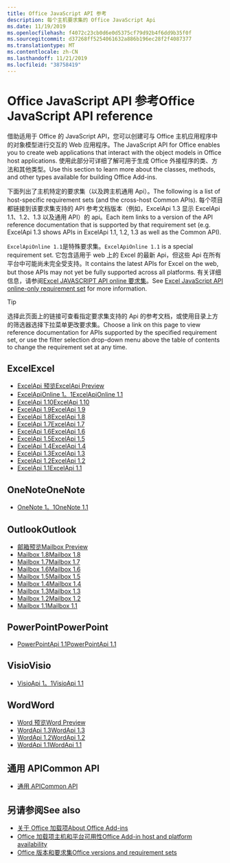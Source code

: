 ```yaml
---
title: Office JavaScript API 参考
description: 每个主机要求集的 Office JavaScript Api
ms.date: 11/19/2019
ms.openlocfilehash: f4072c23cb0d6e0d5375cf79d92b4f6dd9b35f0f
ms.sourcegitcommit: d37268ff5254061632a886b196ec28f2f4087377
ms.translationtype: MT
ms.contentlocale: zh-CN
ms.lasthandoff: 11/21/2019
ms.locfileid: "38758419"
---
```

# <a name="office-javascript-api-reference"></a><span data-ttu-id="0a3bb-103">Office JavaScript API 参考</span><span class="sxs-lookup"><span data-stu-id="0a3bb-103">Office JavaScript API reference</span></span>

<span data-ttu-id="0a3bb-104">借助适用于 Office 的 JavaScript API，您可以创建可与 Office 主机应用程序中的对象模型进行交互的 Web 应用程序。</span><span class="sxs-lookup"><span data-stu-id="0a3bb-104">The JavaScript API for Office enables you to create web applications that interact with the object models in Office host applications.</span></span> <span data-ttu-id="0a3bb-105">使用此部分可详细了解可用于生成 Office 外接程序的类、方法和其他类型。</span><span class="sxs-lookup"><span data-stu-id="0a3bb-105">Use this section to learn more about the classes, methods, and other types available for building Office Add-ins.</span></span>

<span data-ttu-id="0a3bb-106">下面列出了主机特定的要求集（以及跨主机通用 Api）。</span><span class="sxs-lookup"><span data-stu-id="0a3bb-106">The following is a list of host-specific requirement sets (and the cross-host Common APIs).</span></span> <span data-ttu-id="0a3bb-107">每个项目都链接到该要求集支持的 API 参考文档版本（例如，ExcelApi 1.3 显示 ExcelApi 1.1、1.2、1.3 以及通用 API）的 api。</span><span class="sxs-lookup"><span data-stu-id="0a3bb-107">Each item links to a version of the API reference documentation that is supported by that requirement set (e.g. ExcelApi 1.3 shows APIs in ExcelApi 1.1, 1.2, 1.3 as well as the Common API).</span></span>

<span data-ttu-id="0a3bb-108">`ExcelApiOnline 1.1`是特殊要求集。</span><span class="sxs-lookup"><span data-stu-id="0a3bb-108">`ExcelApiOnline 1.1` is a special requirement set.</span></span> <span data-ttu-id="0a3bb-109">它包含适用于 web 上的 Excel 的最新 Api，但这些 Api 在所有平台中可能尚未完全受支持。</span><span class="sxs-lookup"><span data-stu-id="0a3bb-109">It contains the latest APIs for Excel on the web, but those APIs may not yet be fully supported across all platforms.</span></span> <span data-ttu-id="0a3bb-110">有关详细信息，请参阅[Excel JAVASCRIPT API online 要求集](/office/dev/add-ins/reference/requirement-sets/excel-api-online-requirement-set)。</span><span class="sxs-lookup"><span data-stu-id="0a3bb-110">See [Excel JavaScript API online-only requirement set](/office/dev/add-ins/reference/requirement-sets/excel-api-online-requirement-set) for more information.</span></span>

> [!TIP]
> <span data-ttu-id="0a3bb-111">选择此页面上的链接可查看指定要求集支持的 Api 的参考文档，或使用目录上方的筛选器选择下拉菜单更改要求集。</span><span class="sxs-lookup"><span data-stu-id="0a3bb-111">Choose a link on this page to view reference documentation for APIs supported by the specified requirement set, or use the filter selection drop-down menu above the table of contents to change the requirement set at any time.</span></span>

## <a name="excel"></a><span data-ttu-id="0a3bb-112">Excel</span><span class="sxs-lookup"><span data-stu-id="0a3bb-112">Excel</span></span>

- [<span data-ttu-id="0a3bb-113">ExcelApi 预览</span><span class="sxs-lookup"><span data-stu-id="0a3bb-113">ExcelApi Preview</span></span>](/javascript/api/excel?view=excel-js-preview)
- [<span data-ttu-id="0a3bb-114">ExcelApiOnline 1。1</span><span class="sxs-lookup"><span data-stu-id="0a3bb-114">ExcelApiOnline 1.1</span></span>](/javascript/api/excel?view=excel-js-online)
- [<span data-ttu-id="0a3bb-115">ExcelApi 1.10</span><span class="sxs-lookup"><span data-stu-id="0a3bb-115">ExcelApi 1.10</span></span>](/javascript/api/excel?view=excel-js-1.10)
- [<span data-ttu-id="0a3bb-116">ExcelApi 1.9</span><span class="sxs-lookup"><span data-stu-id="0a3bb-116">ExcelApi 1.9</span></span>](/javascript/api/excel?view=excel-js-1.9)
- [<span data-ttu-id="0a3bb-117">ExcelApi 1.8</span><span class="sxs-lookup"><span data-stu-id="0a3bb-117">ExcelApi 1.8</span></span>](/javascript/api/excel?view=excel-js-1.8)
- [<span data-ttu-id="0a3bb-118">ExcelApi 1.7</span><span class="sxs-lookup"><span data-stu-id="0a3bb-118">ExcelApi 1.7</span></span>](/javascript/api/excel?view=excel-js-1.7)
- [<span data-ttu-id="0a3bb-119">ExcelApi 1.6</span><span class="sxs-lookup"><span data-stu-id="0a3bb-119">ExcelApi 1.6</span></span>](/javascript/api/excel?view=excel-js-1.6)
- [<span data-ttu-id="0a3bb-120">ExcelApi 1.5</span><span class="sxs-lookup"><span data-stu-id="0a3bb-120">ExcelApi 1.5</span></span>](/javascript/api/excel?view=excel-js-1.5)
- [<span data-ttu-id="0a3bb-121">ExcelApi 1.4</span><span class="sxs-lookup"><span data-stu-id="0a3bb-121">ExcelApi 1.4</span></span>](/javascript/api/excel?view=excel-js-1.4)
- [<span data-ttu-id="0a3bb-122">ExcelApi 1.3</span><span class="sxs-lookup"><span data-stu-id="0a3bb-122">ExcelApi 1.3</span></span>](/javascript/api/excel?view=excel-js-1.3)
- [<span data-ttu-id="0a3bb-123">ExcelApi 1.2</span><span class="sxs-lookup"><span data-stu-id="0a3bb-123">ExcelApi 1.2</span></span>](/javascript/api/excel?view=excel-js-1.2)
- [<span data-ttu-id="0a3bb-124">ExcelApi 1.1</span><span class="sxs-lookup"><span data-stu-id="0a3bb-124">ExcelApi 1.1</span></span>](/javascript/api/excel?view=excel-js-1.1)

## <a name="onenote"></a><span data-ttu-id="0a3bb-125">OneNote</span><span class="sxs-lookup"><span data-stu-id="0a3bb-125">OneNote</span></span>

- [<span data-ttu-id="0a3bb-126">OneNote 1。1</span><span class="sxs-lookup"><span data-stu-id="0a3bb-126">OneNote 1.1</span></span>](/javascript/api/onenote?view=onenote-js-1.1)

## <a name="outlook"></a><span data-ttu-id="0a3bb-127">Outlook</span><span class="sxs-lookup"><span data-stu-id="0a3bb-127">Outlook</span></span>

- [<span data-ttu-id="0a3bb-128">邮箱预览</span><span class="sxs-lookup"><span data-stu-id="0a3bb-128">Mailbox Preview</span></span>](/javascript/api/outlook?view=outlook-js-preview)
- [<span data-ttu-id="0a3bb-129">Mailbox 1.8</span><span class="sxs-lookup"><span data-stu-id="0a3bb-129">Mailbox 1.8</span></span>](/javascript/api/outlook?view=outlook-js-1.8)
- [<span data-ttu-id="0a3bb-130">Mailbox 1.7</span><span class="sxs-lookup"><span data-stu-id="0a3bb-130">Mailbox 1.7</span></span>](/javascript/api/outlook?view=outlook-js-1.7)
- [<span data-ttu-id="0a3bb-131">Mailbox 1.6</span><span class="sxs-lookup"><span data-stu-id="0a3bb-131">Mailbox 1.6</span></span>](/javascript/api/outlook?view=outlook-js-1.6)
- [<span data-ttu-id="0a3bb-132">Mailbox 1.5</span><span class="sxs-lookup"><span data-stu-id="0a3bb-132">Mailbox 1.5</span></span>](/javascript/api/outlook?view=outlook-js-1.5)
- [<span data-ttu-id="0a3bb-133">Mailbox 1.4</span><span class="sxs-lookup"><span data-stu-id="0a3bb-133">Mailbox 1.4</span></span>](/javascript/api/outlook?view=outlook-js-1.4)
- [<span data-ttu-id="0a3bb-134">Mailbox 1.3</span><span class="sxs-lookup"><span data-stu-id="0a3bb-134">Mailbox 1.3</span></span>](/javascript/api/outlook?view=outlook-js-1.3)
- [<span data-ttu-id="0a3bb-135">Mailbox 1.2</span><span class="sxs-lookup"><span data-stu-id="0a3bb-135">Mailbox 1.2</span></span>](/javascript/api/outlook?view=outlook-js-1.2)
- [<span data-ttu-id="0a3bb-136">Mailbox 1.1</span><span class="sxs-lookup"><span data-stu-id="0a3bb-136">Mailbox 1.1</span></span>](/javascript/api/outlook?view=outlook-js-1.1)

## <a name="powerpoint"></a><span data-ttu-id="0a3bb-137">PowerPoint</span><span class="sxs-lookup"><span data-stu-id="0a3bb-137">PowerPoint</span></span>

- [<span data-ttu-id="0a3bb-138">PowerPointApi 1.1</span><span class="sxs-lookup"><span data-stu-id="0a3bb-138">PowerPointApi 1.1</span></span>](/javascript/api/powerpoint?view=powerpoint-js-1.1)

## <a name="visio"></a><span data-ttu-id="0a3bb-139">Visio</span><span class="sxs-lookup"><span data-stu-id="0a3bb-139">Visio</span></span>

- [<span data-ttu-id="0a3bb-140">VisioApi 1。1</span><span class="sxs-lookup"><span data-stu-id="0a3bb-140">VisioApi 1.1</span></span>](/javascript/api/visio?view=visio-js-1.1)

## <a name="word"></a><span data-ttu-id="0a3bb-141">Word</span><span class="sxs-lookup"><span data-stu-id="0a3bb-141">Word</span></span>

- [<span data-ttu-id="0a3bb-142">Word 预览</span><span class="sxs-lookup"><span data-stu-id="0a3bb-142">Word Preview</span></span>](/javascript/api/word?view=word-js-preview)
- [<span data-ttu-id="0a3bb-143">WordApi 1.3</span><span class="sxs-lookup"><span data-stu-id="0a3bb-143">WordApi 1.3</span></span>](/javascript/api/word?view=word-js-1.3)
- [<span data-ttu-id="0a3bb-144">WordApi 1.2</span><span class="sxs-lookup"><span data-stu-id="0a3bb-144">WordApi 1.2</span></span>](/javascript/api/word?view=word-js-1.2)
- [<span data-ttu-id="0a3bb-145">WordApi 1.1</span><span class="sxs-lookup"><span data-stu-id="0a3bb-145">WordApi 1.1</span></span>](/javascript/api/word?view=word-js-1.1)

## <a name="common-api"></a><span data-ttu-id="0a3bb-146">通用 API</span><span class="sxs-lookup"><span data-stu-id="0a3bb-146">Common API</span></span>

- [<span data-ttu-id="0a3bb-147">通用 API</span><span class="sxs-lookup"><span data-stu-id="0a3bb-147">Common API</span></span>](/javascript/api/office?view=common-js)

## <a name="see-also"></a><span data-ttu-id="0a3bb-148">另请参阅</span><span class="sxs-lookup"><span data-stu-id="0a3bb-148">See also</span></span>

- [<span data-ttu-id="0a3bb-149">关于 Office 加载项</span><span class="sxs-lookup"><span data-stu-id="0a3bb-149">About Office Add-ins</span></span>](/office/dev/add-ins/overview)
- [<span data-ttu-id="0a3bb-150">Office 加载项主机和平台可用性</span><span class="sxs-lookup"><span data-stu-id="0a3bb-150">Office Add-in host and platform availability</span></span>](/office/dev/add-ins/overview/office-add-in-availability)
- [<span data-ttu-id="0a3bb-151">Office 版本和要求集</span><span class="sxs-lookup"><span data-stu-id="0a3bb-151">Office versions and requirement sets</span></span>](/office/dev/add-ins/develop/office-versions-and-requirement-sets)
